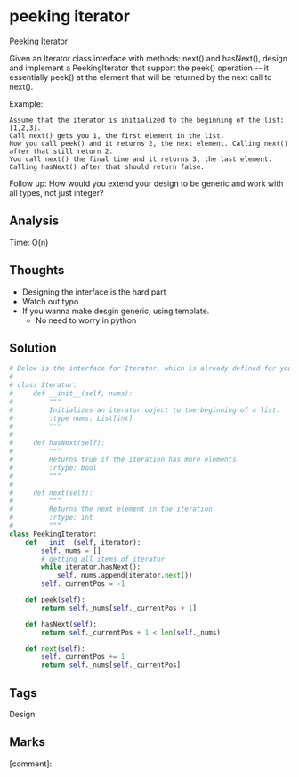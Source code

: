 #  peeking iterator

[Peeking Iterator](https://leetcode.com/problems/peeking-iterator)

Given an Iterator class interface with methods: next\(\) and hasNext\(\), design and implement a PeekingIterator that support the peek\(\) operation -- it essentially peek\(\) at the element that will be returned by the next call to next\(\).

Example:

```text
Assume that the iterator is initialized to the beginning of the list: [1,2,3].
Call next() gets you 1, the first element in the list.
Now you call peek() and it returns 2, the next element. Calling next() after that still return 2. 
You call next() the final time and it returns 3, the last element. 
Calling hasNext() after that should return false.
```

Follow up: How would you extend your design to be generic and work with all types, not just integer?

## Analysis

Time: O\(n\)

## Thoughts

* Designing the interface is the hard part 
* Watch out typo 
* If you wanna make desgin generic, using template. 
  * No need to worry in python 

## Solution

```python
# Below is the interface for Iterator, which is already defined for you.
#
# class Iterator:
#     def __init__(self, nums):
#         """
#         Initializes an iterator object to the beginning of a list.
#         :type nums: List[int]
#         """
#
#     def hasNext(self):
#         """
#         Returns true if the iteration has more elements.
#         :rtype: bool
#         """
#
#     def next(self):
#         """
#         Returns the next element in the iteration.
#         :rtype: int
#         """
class PeekingIterator:
    def __init__(self, iterator):
        self._nums = []
        # getting all items of iterator
        while iterator.hasNext():
            self._nums.append(iterator.next())
        self._currentPos = -1

    def peek(self):
        return self._nums[self._currentPos + 1]

    def hasNext(self):
        return self._currentPos + 1 < len(self._nums)        

    def next(self):
        self._currentPos += 1
        return self._nums[self._currentPos]
```

## Tags

Design

## Marks

\[comment\]: 


